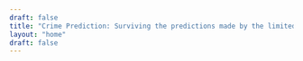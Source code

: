 ```yaml
---
draft: false
title: "Crime Prediction: Surviving the predictions made by the limited computer models"
layout: "home"
draft: false
---
```


[comment]: # (the content of 'index' is defined in themes/blank/layouts/index.html exclusively)
